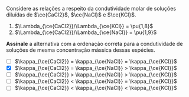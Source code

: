 Considere as relações a respeito da condutividade molar de soluções diluídas de $\ce{CaCl2}$, $\ce{NaCl}$ e $\ce{KCl}$.

1. $\Lambda_{\ce{CaCl2}}/\Lambda_{\ce{KCl}} = \pu{1,8}$
2. $\Lambda_{\ce{CaCl2}}/\Lambda_{\ce{NaCl}} = \pu{1,9}$

**Assinale** a alternativa com a ordenação correta para a condutividade de soluções de mesma concentração mássica dessas espécies.

- [ ] $\kappa_{\ce{CaCl2}} = \kappa_{\ce{NaCl}} = \kappa_{\ce{KCl}}$
- [x] $\kappa_{\ce{CaCl2}} = \kappa_{\ce{NaCl}} > \kappa_{\ce{KCl}}$
- [ ] $\kappa_{\ce{CaCl2}} > \kappa_{\ce{NaCl}} > \kappa_{\ce{KCl}}$
- [ ] $\kappa_{\ce{CaCl2}} < \kappa_{\ce{NaCl}} = \kappa_{\ce{KCl}}$
- [ ] $\kappa_{\ce{CaCl2}} < \kappa_{\ce{NaCl}} < \kappa_{\ce{KCl}}$
